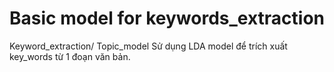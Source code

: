# Basic model for keywords_extraction
Keyword_extraction/ Topic_model
Sử dụng LDA model để trích xuất key_words từ 1 đoạn văn bản. 
